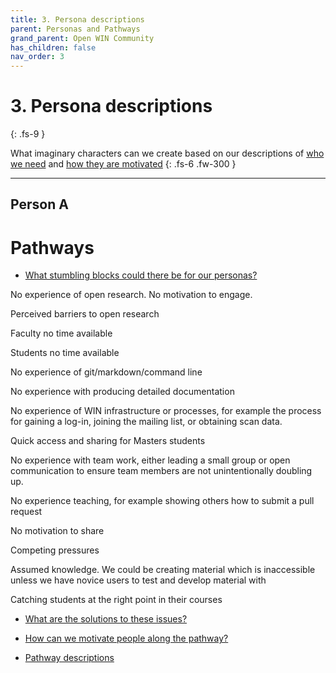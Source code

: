 ```yaml
---
title: 3. Persona descriptions
parent: Personas and Pathways
grand_parent: Open WIN Community
has_children: false
nav_order: 3
---
```


# 3. Persona descriptions
{: .fs-9 }

What imaginary characters can we create based on our descriptions of [who we need](personas-who.md) and [how they are motivated](personas-motivations.md)
{: .fs-6 .fw-300 }

---

## Person A

# Pathways



* [What stumbling blocks could there be for our personas?](#what-stumbling-blocks-could-there-be-for-our-personas?)

No experience of open research. No motivation to engage.

Perceived barriers to open research

Faculty no time available

Students no time available

No experience of git/markdown/command line

No experience with producing detailed documentation

No experience of WIN infrastructure or processes, for example the process for gaining a log-in, joining the mailing list, or obtaining scan data.

Quick access and sharing for Masters students

No experience with team work, either leading a small group or open communication to ensure team members are not unintentionally doubling up.

No experience teaching, for example showing others how to submit a pull request

No motivation to share

Competing pressures

Assumed knowledge. We could be creating material which is inaccessible unless we have novice users to test and develop material with

Catching students at the right point in their courses






* [What are the solutions to these issues?](#what-are-the-solutions-to-these-issues?)

* [How can we motivate people along the pathway?](#how-can-we-motivate-people-along-the-pathway?)

<!-- ## What are our community motivated by?
These people all want to learn and they are interested in new technologies. They may be motivated by a desire to "give back" to the community, compared to people who would rather wait for the documentation to be created so they can use it. They want to develop themselves and others. They want to be part of a community. They may be motivated by ethical or justice oriented open access to research outputs, or they may be motivated by personal career benefits.

## What do they need to be motivated?
These people need to feel like they are ahead of the curve, or at the leading edge, in adoption. They are comfortable being trail-blazers. They would probably enjoyed being challenged or stretched. They need to feel like they have something to offer and need to feel their contributions are valued. They need to feel comfortable in sharing. They need enjoy being creators rather than simple consumers. They need development opportunities, and to observe the growth of others. They need to feel welcome in the community, and place some value in community membership (or that the community values them). They need to feel like they are contributing to an ethical and justice oriented project, and/or that they are seeing direct gains for themselves. -->

* [Pathway descriptions](#pathway-descriptions)
